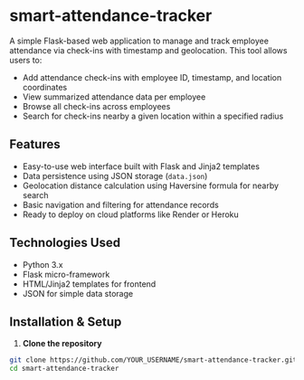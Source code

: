 # smart-attendance-tracker

A simple Flask-based web application to manage and track employee attendance via check-ins with timestamp and geolocation. This tool allows users to:

- Add attendance check-ins with employee ID, timestamp, and location coordinates
- View summarized attendance data per employee
- Browse all check-ins across employees
- Search for check-ins nearby a given location within a specified radius

## Features

- Easy-to-use web interface built with Flask and Jinja2 templates
- Data persistence using JSON storage (`data.json`)
- Geolocation distance calculation using Haversine formula for nearby search
- Basic navigation and filtering for attendance records
- Ready to deploy on cloud platforms like Render or Heroku

## Technologies Used

- Python 3.x
- Flask micro-framework
- HTML/Jinja2 templates for frontend
- JSON for simple data storage

## Installation & Setup

1. **Clone the repository**

```bash
git clone https://github.com/YOUR_USERNAME/smart-attendance-tracker.git
cd smart-attendance-tracker
